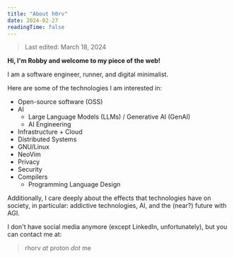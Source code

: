 ```yaml
---
title: "About h0rv"
date: 2024-02-27
readingTime: false
---
```


> Last edited: March 18, 2024

**Hi, I'm Robby and welcome to my piece of the web!**

I am a software engineer, runner, and digital minimalist.

Here are some of the technologies I am interested in:

  - Open-source software (OSS)
  - AI
    - Large Language Models (LLMs) / Generative AI (GenAI)
    - AI Engineering
  - Infrastructure + Cloud
  - Distributed Systems
  - GNU/Linux
  - NeoVim
  - Privacy
  - Security
  - Compilers
    - Programming Language Design

Additionally, I care deeply about the effects that technologies have on society, in particular:
addictive technologies, AI, and the (near?) future with AGI.

I don't have social media anymore (except LinkedIn, unfortunately), but you can contact me at:

  > rhorv _at_ proton _dot_ me
